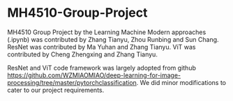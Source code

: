# MH4510-Group-Project
MH4510 Group Project by the Learning Machine
Modern approaches (.ipynb) was contributed by Zhang Tianyu, Zhou Runbing and Sun Chang.
ResNet was contributed by Ma Yuhan and Zhang Tianyu.
ViT was contributed by Cheng Zhengxing and Zhang Tianyu.

ResNet and ViT code framework was largely adopted from  github https://github.com/WZMIAOMIAO/deep-learning-for-image-processing/tree/master/pytorchclassification. We did minor modifications to cater to our project requirements.
